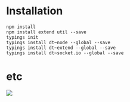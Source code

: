 # Installation

    npm install
    npm install extend util --save
    typings init
    typings install dt~node --global --save
    typings install dt~extend --global --save
    typings install dt~socket.io --global --save

# etc
<a href="https://github.com/muaz-khan/RTCMultiConnection"><img src="https://i.imgur.com/MFfRBSM.png" /></a>


